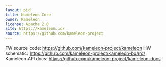 ```yaml
---
layout: pid
title: Kameleon Core
owner: Kameleon
license: Apache 2.0
site: https://kameleon.io/
source: https://github.com/kameleon-project
---
```

FW source code: https://github.com/kameleon-project/kameleon
HW schematic: https://github.com/kameleon-project/kameleon-board/
Kameleon API docs: https://github.com/kameleon-project/kameleon-docs
